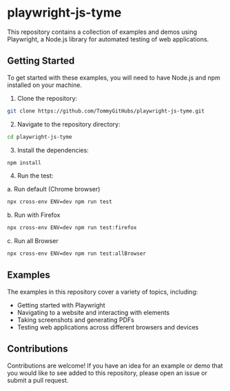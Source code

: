 # playwright-js-tyme

This repository contains a collection of examples and demos using Playwright, a Node.js library for automated testing of web applications.

## Getting Started

To get started with these examples, you will need to have Node.js and npm installed on your machine.

1. Clone the repository:
 
```bash
git clone https://github.com/TommyGitHubs/playwright-js-tyme.git
```

2. Navigate to the repository directory:

```bash
cd playwright-js-tyme
```

3. Install the dependencies:
```bash
npm install
```
    
4. Run the test:

a. Run default (Chrome browser)
```bash
npx cross-env ENV=dev npm run test
```

b. Run with Firefox

```bash
npx cross-env ENV=dev npm run test:firefox
```

c. Run all Browser

```bash
npx cross-env ENV=dev npm run test:allBrowser
```

## Examples

The examples in this repository cover a variety of topics, including:

- Getting started with Playwright
- Navigating to a website and interacting with elements
- Taking screenshots and generating PDFs
- Testing web applications across different browsers and devices

## Contributions

Contributions are welcome! If you have an idea for an example or demo that you would like to see added to this repository, please open an issue or submit a pull request.
